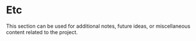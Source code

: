
# Etc

This section can be used for additional notes, future ideas, or miscellaneous content related to the project.